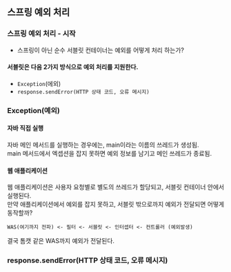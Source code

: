 ## 스프링 예외 처리

### 스프링 예외 처리 - 시작
- 스프링이 아닌 순수 서블릿 컨테이너는 예외를 어떻게 처리 하는가?

#### 서블릿은 다음 2가지 방식으로 예외 처리를 지원한다.
- `Exception`(에외)
- `response.sendError(HTTP 상태 코드, 오류 메시지)`

### Exception(예외)

#### 자바 직접 실행
자바 메인 메서드를 실행하는 경우에는, main이라는 이름의 쓰레드가 생성됨.<br>
main 메서드에서 엑셉션을 잡지 못하면 예외 정보를 남기고 메인 쓰레드가 종료됨.
#### 웹 애플리케이션
웹 애플리케이션은 사용자 요청별로 별도의 쓰레드가 할당되고, 서블릿 컨테이너 안에서 실행된다.<br>
만약 애플리케이션에서 예외를 잡지 못하고, 서블릿 밖으로까지 예외가 전달되면 어떻게 동작할까?
```text
WAS(여기까지 전파) <- 필터 <- 서블릿 <- 인터셉터 <- 컨트롤러 (예외발생)
```
결국 톰캣 같은 WAS까지 예외가 전달된다.

### response.sendError(HTTP 상태 코드, 오류 메시지)
